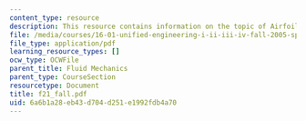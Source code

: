 ```yaml
---
content_type: resource
description: This resource contains information on the topic of Airfoil Polar Relations.
file: /media/courses/16-01-unified-engineering-i-ii-iii-iv-fall-2005-spring-2006/6a6b1a28eb43d704d251e1992fdb4a70_f21_fall.pdf
file_type: application/pdf
learning_resource_types: []
ocw_type: OCWFile
parent_title: Fluid Mechanics
parent_type: CourseSection
resourcetype: Document
title: f21_fall.pdf
uid: 6a6b1a28-eb43-d704-d251-e1992fdb4a70
---
```

